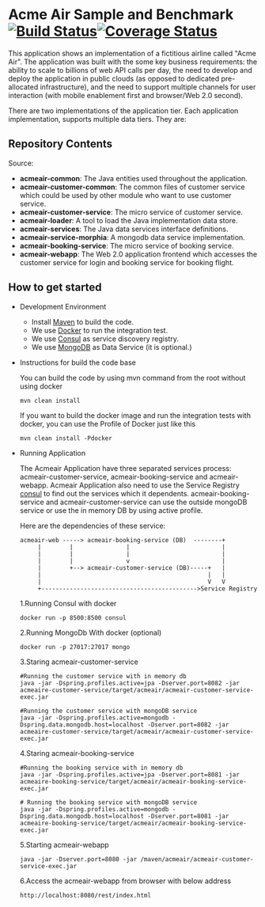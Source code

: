 # Acme Air Sample and Benchmark [![Build Status](https://travis-ci.org/WillemJiang/acmeair.svg?branch=master)](https://travis-ci.org/WillemJiang/acmeair)[![Coverage Status](https://coveralls.io/repos/github/WillemJiang/acmeair/badge.svg)](https://coveralls.io/github/WillemJiang/acmeair)

This application shows an implementation of a fictitious airline called "Acme Air".  The application was built with the some key business requirements: the ability to scale to billions of web API calls per day, the need to develop and deploy the application in public clouds (as opposed to dedicated pre-allocated infrastructure), and the need to support multiple channels for user interaction (with mobile enablement first and browser/Web 2.0 second).

There are two implementations of the application tier. Each application implementation, supports multiple data tiers.  They are:

## Repository Contents

Source:

- **acmeair-common**: The Java entities used throughout the application.
- **acmeair-customer-common**: The common files of customer service which could be used by other module who want to use customer service.
- **acmeair-customer-service**: The micro service of customer service. 
- **acmeair-loader**:  A tool to load the Java implementation data store.
- **acmeair-services**:  The Java data services interface definitions.
- **acmeair-service-morphia**:  A mongodb data service implementation.
- **acmeair-booking-service**: The micro service of booking service.
- **acmeair-webapp**:  The Web 2.0 application frontend which accesses the customer service for login and booking service for booking flight. 

## How to get started

* Development Environment
  
  * Install [Maven](https://maven.apache.org/) to build the code.
  * We use [Docker](https://www.docker.com/) to run the integration test.
  * We use [Consul](https://www.consul.io) as service discovery registry. 
  * We use [MongoDB](https://www.mongodb.com/) as Data Service (it is optional.)
   
* Instructions for build the code base


  You can build the code by using mvn command from the root without using docker
      
      mvn clean install

  If you want to build the docker image and run the integration tests with docker, you can use the Profile of Docker just like this 
  
      mvn clean install -Pdocker
      
* Running Application

  The Acmeair Application have three separated services process: acmeair-customer-service, acmeair-booking-service and acmeair-webapp.
  Acmeair Application also need to use the Service Registry [consul](https://www.consul.io/) to find out the services which it dependents. 
  acmeair-booking-service and acmeair-customer-service can use the outside mongoDB service or use the in memory DB by using active profile.
    
  Here are the dependencies of these service:
  
      acmeair-web -----> acmeair-booking-service (DB)  --------+
           |        |               |                          |
           |        |               |                          |
           |        |               v                          |
           |        +--> acmeair-customer-service (DB)-----+   |
           |                                               |   |
           |                                               V   V
           +-------------------------------------------->Service Registry             
                    
  
  1.Running Consul with docker
  
      docker run -p 8500:8500 consul
      
  2.Running MongoDb With docker (optional)
     
      docker run -p 27017:27017 mongo
      
  3.Staring acmeair-customer-service 
     
      #Running the customer service with in memory db
      java -jar -Dspring.profiles.active=jpa -Dserver.port=8082 -jar acmeaire-customer-service/target/acmeair/acmeair-customer-service-exec.jar
        
      #Running the customer service with mongoDB service
      java -jar -Dspring.profiles.active=mongodb -Dspring.data.mongodb.host=localhost -Dserver.port=8082 -jar acmeaire-customer-service/target/acmeair/acmeair-customer-service-exec.jar
              
        
  4.Staring acmeair-booking-service 
   
      #Running the booking service with in memory db
      java -jar -Dspring.profiles.active=jpa -Dserver.port=8081 -jar acmeaire-booking-service/target/acmeair/acmeair-booking-service-exec.jar
        
      # Running the booking service with mongoDB service
      java -jar -Dspring.profiles.active=mongodb -Dspring.data.mongodb.host=localhost -Dserver.port=8081 -jar acmeaire-booking-service/target/acmeair/acmeair-booking-service-exec.jar
             
      
  5.Starting acmeair-webapp
      
      java -jar -Dserver.port=8080 -jar /maven/acmeair/acmeair-customer-service-exec.jar
       
  6.Access the acmeair-webapp from browser with below address
  
      http://localhost:8080/rest/index.html

